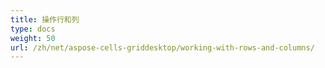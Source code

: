 ```yaml
---
title: 操作行和列
type: docs
weight: 50
url: /zh/net/aspose-cells-griddesktop/working-with-rows-and-columns/
---
```



